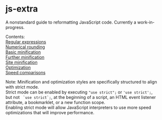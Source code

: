 # js-extra
A nonstandard guide to reformatting JavaScript code.
Currently a work-in-progress.  
  
Contents:  
[Regular expressions](Debugging/RegExp.md)  
[Numerical rounding](Debugging/num.md)  
[Basic minification](Minification/basic.md)  
[Further minification](Minification/mini.md)  
[Site minification](Minification/page.md)  
[Optimization](Optimization/blink.md)  
[Speed comparisons](Optimization/speed.md)  
  
Note: Minification and optimization styles are specifically structured to align with strict mode.  
Strict mode can be enabled by executing `"use strict";` or `'use strict';`, but not ``` `use strict`;```, at the beginning of a script, an HTML event listener attribute, a bookmarklet, or a new function scope.  
Enabling strict mode will allow JavaScript interpreters to use more speed optimizations that will improve performance.
